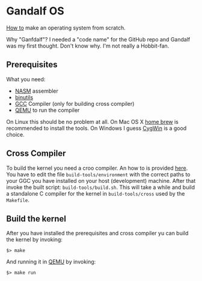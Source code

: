 # Gandalf OS

[How to][how-to] make an operating system from scratch.

Why "Ganfdalf"? I needed a "code name" for the GitHub repo and Gandalf was
my first thought. Don't know why. I'm not really a Hobbit-fan.

## Prerequisites

What you need:

- [NASM][nasm] assembler
- [binutils][binutils]
- [GCC][gcc] Compiler (only for building cross compiler)
- [QEMU][qemu] to run the compiler

On Linux this should be no problem at all. On Mac OS X [home brew][brew] is
recommended to install the tools. On Windows I guess [CygWin][cyg] is a good
choice.

## Cross Compiler

To build the kernel you need a croo compiler. An how to is provided [here][cross].
You have to edit the file `build-tools/environment` with the correct paths to
your GGC you have installed on your host (development) machine. After that
invoke the built script: `build-tools/build.sh`. This will take a while and 
build a standalone C compiler for the kernel in `build-tools/cross` used by
the `Makefile`.

## Build the kernel

After you have installed the prerequisites and cross compiler yu can build
the kernel by invoking:

    $> make
    
And running it in [QEMU][qemu] by invoking:

    $> make run

[how-to]:   http://www.cs.bham.ac.uk/~exr/lectures/opsys/10_11/lectures/os-dev.pdf
[nasm]:     http://www.nasm.us/
[binutils]: https://www.gnu.org/software/binutils/
[gcc]:      http://gcc.gnu.org/
[brew]:     http://brew.sh/
[cyg]:      http://www.cygwin.com/
[cross]:    http://wiki.osdev.org/GCC_Cross-Compiler
[qemu]:     http://wiki.qemu.org/Main_Page
